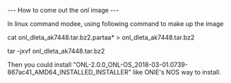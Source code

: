 ---  How to come out the onl image  ---

In linux command modee, using following command to make up the image

   cat onl_dleta_ak7448.tar.bz2.partaa* > onl_dleta_ak7448.tar.bz2

   tar -jxvf onl_dleta_ak7448.tar.bz2

Then you could install "ONL-2.0.0_ONL-OS_2018-03-01.0739-867ac41_AMD64_INSTALLED_INSTALLER" like ONIE's NOS way to install.

